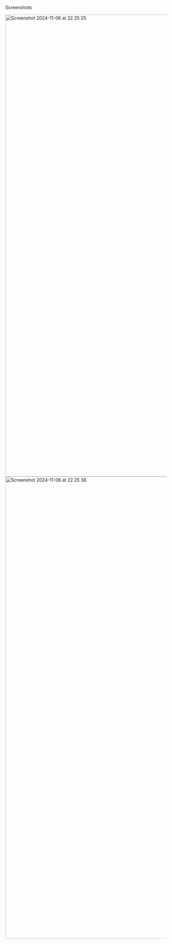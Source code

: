 Screenshots

<img width="1440" alt="Screenshot 2024-11-06 at 22 25 25" src="https://github.com/user-attachments/assets/c3deff2d-ee4b-4209-94be-ba56f0d1482e">

<img width="1440" alt="Screenshot 2024-11-06 at 22 25 38" src="https://github.com/user-attachments/assets/5d6f7101-ac8a-4d1b-972f-252ff188f4e1">

